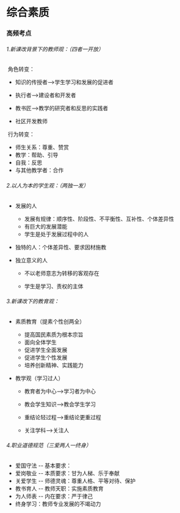 # 综合素质

### 高频考点

###### 1.新课改背景下的教师观：（四者一开放）

​	角色转变：

- 知识的传授者-->学生学习和发展的促进者

- 执行者-->建设者和开发者

- 教书匠-->教学的研究者和反思的实践者

- 社区开发教师

​	行为转变：

- 师生关系：尊重、赞赏
- 教学：帮助、引导
- 自我：反思
- 与其他教学者：合作

###### 2.以人为本的学生观：（两独一发）

- 发展的人

  - 发展有规律：顺序性、阶段性、不平衡性、互补性、个体差异性
  - 有巨大的发展潜能
  - 学生是处于发展过程中的人
- 独特的人：个体差异性、要求因材施教

- 独立意义的人

  - 不以老师意志为转移的客观存在

  - 学生是学习、责权的主体

###### 3.新课改下的教育观：

- 素质教育（提素个性创两全）

  - 提高国民素质为根本宗旨
  - 面向全体学生
  - 促进学生全面发展
  - 促进学生个性发展
  - 培养创新精神、实践能力

- 教学观（学习过人）

  - 教育者为中心-->学习者为中心

  - 教会学生知识-->教会学生学习

  - 重结论轻过程-->重结论更重过程

  - 关注学科-->关注人

###### 4.职业道德规范（三爱两人一终身）

- 爱国守法 -- 基本要求：
- 爱岗敬业 -- 本质要求：甘为人梯、乐于奉献
- 关爱学生 -- 师德灵魂：尊重人格、平等对待、保护
- 教书育人 -- 教师天职：实施素质教育
- 为人师表 -- 内在要求：严于律己
- 终身学习：教师专业发展的不竭动力




